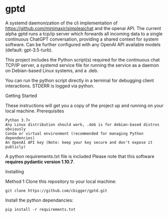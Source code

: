 # **gptd**
A systemd daemonization of the cli implementation of https://github.com/minimaxir/simpleaichat and the openai API. 
The current alpha gptd runs a tcp/ip server which forwards all incoming data to a single continuous ChatGPT conversation, providing a shared context for system software. Can be further configured with any OpenAI API available models (default: gpt-3.5-turb).

This project includes the Python script(s) required for the continuous chat TCP/IP server, a systemd service file for running the service as a daemon on Debian-based Linux systems, and a .deb.

You can run the python script directly in a terminal for debugging client interactions. STDERR is logged via python.  



Getting Started

These instructions will get you a copy of the project up and running on your local machine.
Prerequisites

    Python 3.7+
    Any Linux distribution should work, .deb is for debian-based distros obviously
    Conda or virtual environment (recommended for managing Python dependencies)
    An OpenAI API key (Note: keep your key secure and don't expose it publicly)

A python requirements.txt file is included
Please note that this software **requires pydantic version 1.10.7**.

Installing

Method 1
Clone this repository to your local machine:

`git clone https://github.com/cbigger/gptd.git`

Install the python dependancies:

`pip install -r requirements.txt`

